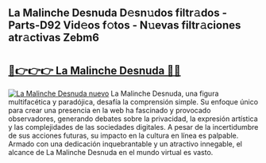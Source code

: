 ## La Malinche Desnuda D𝚎sn𝚞dos filtr𝚊dos - Parts-D92 Vid𝚎os f𝚘tos - N𝚞evas filtr𝚊ciones atr𝚊ctivas Zebm6

# <h2><a href="http://mbcx2k.tromn.icu/?c=La+Malinche+Desnuda">🔗👉👉👉 La Malinche Desnuda 🔗🔗</a></h2>

[![La Malinche Desnuda nuevo](https://i.imgur.com/pEAQMta.gif)](http://mbcx2k.tromn.icu/?c=La+Malinche+Desnuda)
La Malinche Desnuda, una figura multifacética y paradójica, desafía la comprensión simple. Su enfoque único para crear una presencia en la web ha fascinado y provocado observadores, generando debates sobre la privacidad, la expresión artística y las complejidades de las sociedades digitales. A pesar de la incertidumbre de sus acciones futuras, su impacto en la cultura en línea es palpable. Armado con una dedicación inquebrantable y un atractivo innegable, el alcance de La Malinche Desnuda en el mundo virtual es vasto.
